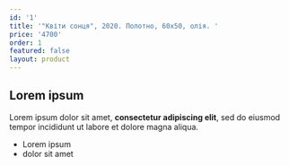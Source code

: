 ```yaml
---
id: '1'
title: '"Квіти сонця", 2020. Полотно, 60х50, олія. '
price: '4700'
order: 1
featured: false
layout: product
---
```

## Lorem ipsum

Lorem ipsum dolor sit amet, **consectetur adipiscing elit**, sed do eiusmod tempor incididunt ut labore et dolore magna aliqua.

- Lorem ipsum
- dolor sit amet